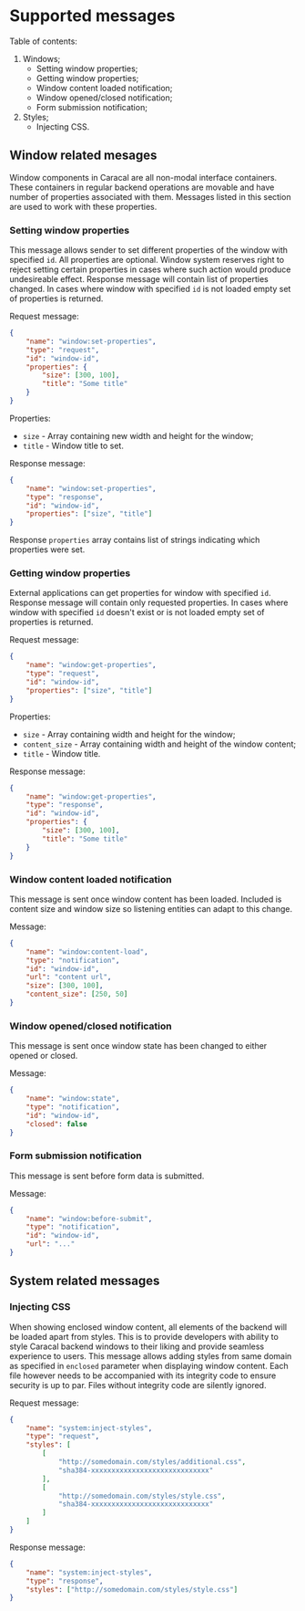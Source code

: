 # Supported messages

Table of contents:

1. Windows;
	- Setting window properties;
	- Getting window properties;
	- Window content loaded notification;
	- Window opened/closed notification;
	- Form submission notification;
2. Styles;
	- Injecting CSS.


## Window related mesages

Window components in Caracal are all non-modal interface containers. These containers in regular backend operations are movable and have number of properties associated with them. Messages listed in this section are used to work with these properties.


### Setting window properties

This message allows sender to set different properties of the window with specified `id`. All properties are optional. Window system reserves right to reject setting certain properties in cases where such action would produce undesireable effect. Response message will contain list of properties changed. In cases where window with specified `id` is not loaded empty set of properties is returned.

Request message:
```json
{
	"name": "window:set-properties",
	"type": "request",
	"id": "window-id",
	"properties": {
		"size": [300, 100],
		"title": "Some title"
	}
}
```

Properties:
- `size` - Array containing new width and height for the window;
- `title` - Window title to set.

Response message:
```json
{
	"name": "window:set-properties",
	"type": "response",
	"id": "window-id",
	"properties": ["size", "title"]
}
```

Response `properties` array contains list of strings indicating which properties were set.


### Getting window properties

External applications can get properties for window with specified `id`. Response message will contain only requested properties. In cases where window with specified `id` doesn't exist or is not loaded empty set of properties is returned.

Request message:
```json
{
	"name": "window:get-properties",
	"type": "request",
	"id": "window-id",
	"properties": ["size", "title"]
}
```

Properties:
- `size` - Array containing width and height for the window;
- `content_size` - Array containing width and height of the window content;
- `title` - Window title.


Response message:
```json
{
	"name": "window:get-properties",
	"type": "response",
	"id": "window-id",
	"properties": {
		"size": [300, 100],
		"title": "Some title"
	}
}
```


### Window content loaded notification

This message is sent once window content has been loaded. Included is content size and window size so listening entities can adapt to this change.

Message:
```json
{
	"name": "window:content-load",
	"type": "notification",
	"id": "window-id",
	"url": "content url",
	"size": [300, 100],
	"content_size": [250, 50]
}
```


### Window opened/closed notification

This message is sent once window state has been changed to either opened or closed.

Message:
```json
{
	"name": "window:state",
	"type": "notification",
	"id": "window-id",
	"closed": false
}
```


### Form submission notification

This message is sent before form data is submitted.

Message:
```json
{
	"name": "window:before-submit",
	"type": "notification",
	"id": "window-id",
	"url": "..."
}
```


## System related messages


### Injecting CSS

When showing enclosed window content, all elements of the backend will be loaded apart from styles. This is to provide developers with ability to style Caracal backend windows to their liking and provide seamless experience to users. This message allows adding styles from same domain as specified in `enclosed` parameter when displaying window content. Each file however needs to be accompanied with its integrity code to ensure security is up to par. Files without integrity code are silently ignored.

Request message:
```json
{
	"name": "system:inject-styles",
	"type": "request",
	"styles": [
		[
			"http://somedomain.com/styles/additional.css",
			"sha384-xxxxxxxxxxxxxxxxxxxxxxxxxxxxx"
		], 
		[
			"http://somedomain.com/styles/style.css",
			"sha384-xxxxxxxxxxxxxxxxxxxxxxxxxxxxx"
		]
	]
}
```

Response message:
```json
{
	"name": "system:inject-styles",
	"type": "response",
	"styles": ["http://somedomain.com/styles/style.css"]
}
```
